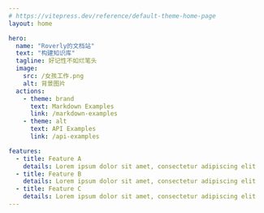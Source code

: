 ```yaml
---
# https://vitepress.dev/reference/default-theme-home-page
layout: home

hero:
  name: "Roverly的文档站"
  text: "构建知识库"
  tagline: 好记性不如烂笔头
  image:
    src: /女孩工作.png
    alt: 背景图片
  actions:
    - theme: brand
      text: Markdown Examples
      link: /markdown-examples
    - theme: alt
      text: API Examples
      link: /api-examples

features:
  - title: Feature A
    details: Lorem ipsum dolor sit amet, consectetur adipiscing elit
  - title: Feature B
    details: Lorem ipsum dolor sit amet, consectetur adipiscing elit
  - title: Feature C
    details: Lorem ipsum dolor sit amet, consectetur adipiscing elit
---
```


